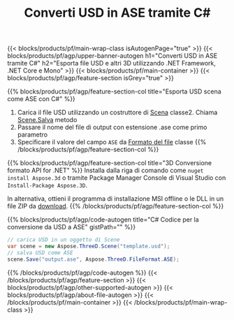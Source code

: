 ﻿---
title: Converti USD in ASE tramite C# 
description: Converti USD e altri 3D file utilizzando .NET API
url: /it/net/conversion/usd-to-ase/
family: 3d
platformtag: net
feature: conversion
informat: USD
outformat: ASE
otherformats: ASE 3DS STL PLY GLTF DAE DRC HTML 
---
{{< blocks/products/pf/main-wrap-class isAutogenPage="true" >}}
{{< blocks/products/pf/agp/upper-banner-autogen h1="Converti USD in ASE tramite C#" h2="Esporta file USD e altri 3D utilizzando .NET Framework, .NET Core e Mono" >}}
{{< blocks/products/pf/main-container >}}
{{< blocks/products/pf/agp/feature-section isGrey="true" >}}

{{% blocks/products/pf/agp/feature-section-col title="Esporta USD scena come ASE con C#" %}}
1. Carica il file USD utilizzando un costruttore di [Scena](https://apireference.aspose.com/3d/net/aspose.threed/scene) classe2. Chiama [Scene.Salva](https://apireference.aspose.com/3d/net/aspose.threed/scene/methods/save/index) metodo
3. Passare il nome del file di output con estensione .ase come primo parametro
4. Specificare il valore del campo `ASE` da [Formato del file](https://apireference.aspose.com/3d/net/aspose.threed/fileformat/fields/index) classe
{{% /blocks/products/pf/agp/feature-section-col %}}

{{% blocks/products/pf/agp/feature-section-col title="3D Conversione formato API for .NET" %}}
Installa dalla riga di comando come ```nuget install Aspose.3d``` o tramite Package Manager Console di Visual Studio con ```Install-Package Aspose.3D```.

In alternativa, ottieni il programma di installazione MSI offline o le DLL in un file ZIP da [download](https://releases.aspose.com/3d/net).
{{% /blocks/products/pf/agp/feature-section-col %}}

{{% blocks/products/pf/agp/code-autogen title="C# Codice per la conversione da USD a ASE" gistPath="" %}}
```cs
// carica USD in un oggetto di Scene 
var scene = new Aspose.ThreeD.Scene("template.usd");
// salva USD come ASE 
scene.Save("output.ase", Aspose.ThreeD.FileFormat.ASE);

```
{{% /blocks/products/pf/agp/code-autogen %}}
{{< /blocks/products/pf/agp/feature-section >}}
{{< blocks/products/pf/agp/other-supported-autogen >}}
{{< blocks/products/pf/agp/about-file-autogen >}}
{{< /blocks/products/pf/main-container >}}
{{< /blocks/products/pf/main-wrap-class >}}